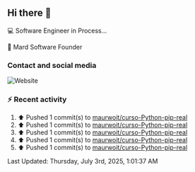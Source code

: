 ## Hi there 👋

:computer: Software Engineer in Process...

:office: Mard Software Founder

### Contact and social media

![Website](https://img.shields.io/badge/maurwoit.com-up-green?style=for-the-badge)


### :zap: Recent activity
<!--RECENT_ACTIVITY:start-->
1. ⬆️ Pushed 1 commit(s) to [maurwoit/curso-Python-pip-real](https://github.com/maurwoit/curso-Python-pip-real)<br>
2. ⬆️ Pushed 1 commit(s) to [maurwoit/curso-Python-pip-real](https://github.com/maurwoit/curso-Python-pip-real)<br>
3. ⬆️ Pushed 1 commit(s) to [maurwoit/curso-Python-pip-real](https://github.com/maurwoit/curso-Python-pip-real)<br>
4. ⬆️ Pushed 1 commit(s) to [maurwoit/curso-Python-pip-real](https://github.com/maurwoit/curso-Python-pip-real)<br>
5. ⬆️ Pushed 1 commit(s) to [maurwoit/curso-Python-pip-real](https://github.com/maurwoit/curso-Python-pip-real)<br>
<!--RECENT_ACTIVITY:end-->

<!--RECENT_ACTIVITY:last_update-->
Last Updated: Thursday, July 3rd, 2025, 1:01:37 AM
<!--RECENT_ACTIVITY:last_update_end-->